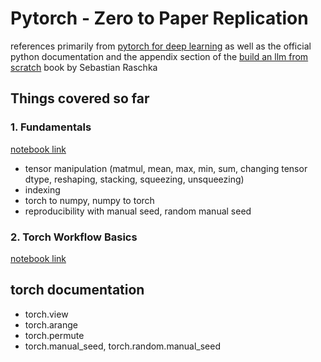 # Pytorch - Zero to Paper Replication

references primarily from [pytorch for deep learning](https://www.learnpytorch.io/) as well as the official python documentation and the appendix section of the [build an llm from scratch](https://www.manning.com/books/build-a-large-language-model-from-scratch) book by Sebastian Raschka

## Things covered so far
### 1. Fundamentals
[notebook link](./1-fundamentals/1-fundamentals.ipynb)
- tensor manipulation (matmul, mean, max, min, sum, changing tensor dtype, reshaping, stacking, squeezing, unsqueezing)
- indexing
- torch to numpy, numpy to torch
- reproducibility with manual seed, random manual seed

### 2. Torch Workflow Basics
[notebook link](./2-torch-workflow-basics/2-torch-workflow-basics.ipynb)

## torch documentation
- torch.view
- torch.arange
- torch.permute
- torch.manual_seed, torch.random.manual_seed

